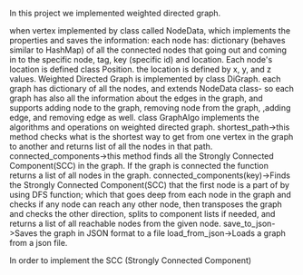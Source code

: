 In this project we implemented weighted directed graph.

when vertex implemented by class called NodeData, which implements the properties and saves the information: each node has:
dictionary (behaves similar to HashMap) of all the connected nodes that going out and coming in to the specific node,
tag, key (specific id) and location.
Each node's location is defined class Position.
the location is defined by x, y, and z values.
Weighted Directed Graph is implemented by class DiGraph.
each graph has dictionary of all the nodes, and extends NodeData class- so each graph has also all the information about the edges in the graph, and supports adding node to the graph, removing node from the graph, ,adding edge, and removing edge as well.
class GraphAlgo implements the algorithms and operations on weighted directed graph.
shortest_path->this method checks what is the shortest way to get from one vertex in the graph to another and returns list of all the nodes in that path.
connected_components->this method finds all the Strongly Connected Component(SCC) in the graph. If the graph is connected the function returns a list of all nodes in the graph.
connected_components(key)->Finds the Strongly Connected Component(SCC) that the first node is a part of by using DFS function; which that goes deep from each node in the graph and checks if any node can reach any other node, then transposes the graph and checks the other direction, splits to component lists if needed, and returns a list of all reachable nodes from the given node.
save_to_json->Saves the graph in JSON format to a file
load_from_json->Loads a graph from a json file.

In order to implement the SCC (Strongly Connected Component) 

